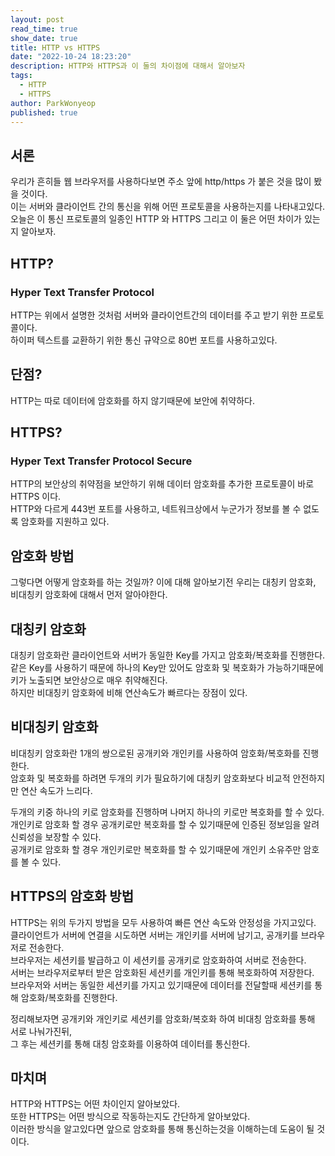 ```yaml
---
layout: post
read_time: true
show_date: true
title: HTTP vs HTTPS
date: "2022-10-24 18:23:20"
description: HTTP와 HTTPS과 이 둘의 차이점에 대해서 알아보자
tags:
  - HTTP
  - HTTPS
author: ParkWonyeop
published: true
---
```


## 서론

우리가 흔히들 웹 브라우저를 사용하다보면 주소 앞에 http/https 가 붙은 것을 많이 봤을 것이다.  
이는 서버와 클라이언트 간의 통신을 위해 어떤 프로토콜을 사용하는지를 나타내고있다.  
오늘은 이 통신 프로토콜의 일종인 HTTP 와 HTTPS 그리고 이 둘은 어떤 차이가 있는지 알아보자.  

## HTTP?

### Hyper Text Transfer Protocol

HTTP는 위에서 설명한 것처럼 서버와 클라이언트간의 데이터를 주고 받기 위한 프로토콜이다.  
하이퍼 텍스트를 교환하기 위한 통신 규약으로 80번 포트를 사용하고있다.  

## 단점?

HTTP는 따로 데이터에 암호화를 하지 않기때문에 보안에 취약하다.  

## HTTPS?

### Hyper Text Transfer Protocol Secure

HTTP의 보안상의 취약점을 보안하기 위해 데이터 암호화를 추가한 프로토콜이 바로 HTTPS 이다.  
HTTP와 다르게 443번 포트를 사용하고, 네트워크상에서 누군가가 정보를 볼 수 없도록 암호화를 지원하고 있다.  

## 암호화 방법

그렇다면 어떻게 암호화를 하는 것일까?
이에 대해 알아보기전 우리는 대칭키 암호화, 비대칭키 암호화에 대해서 먼저 알아야한다.  

## 대칭키 암호화

대칭키 암호화란 클라이언트와 서버가 동일한 Key를 가지고 암호화/복호화를 진행한다.  
같은 Key를 사용하기 때문에 하나의 Key만 있어도 암호화 및 복호화가 가능하기때문에 키가 노출되면 보안상으로 매우 취약해진다.  
하지만 비대칭키 암호화에 비해 연산속도가 빠르다는 장점이 있다.  

## 비대칭키 암호화

비대칭키 암호화란 1개의 쌍으로된 공개키와 개인키를 사용하여 암호화/복호화를 진행한다.  
암호화 및 복호화를 하려면 두개의 키가 필요하기에 대칭키 암호화보다 비교적 안전하지만 연산 속도가 느리다.  

두개의 키중 하나의 키로 암호화를 진행하며 나머지 하나의 키로만 복호화를 할 수 있다.  
개인키로 암호화 할 경우 공개키로만 복호화를 할 수 있기때문에 인증된 정보임을 알려 신뢰성을 보장할 수 있다.  
공개키로 암호화 할 경우 개인키로만 복호화를 할 수 있기때문에 개인키 소유주만 암호를 볼 수 있다.  

## HTTPS의 암호화 방법

HTTPS는 위의 두가지 방법을 모두 사용하여 빠른 연산 속도와 안정성을 가지고있다.  
클라이언트가 서버에 연결을 시도하면 서버는 개인키를 서버에 남기고, 공개키를 브라우저로 전송한다.  
브라우저는 세션키를 발급하고 이 세션키를 공개키로 암호화하여 서버로 전송한다.  
서버는 브라우저로부터 받은 암호화된 세션키를 개인키를 통해 복호화하여 저장한다.  
브라우저와 서버는 동일한 세션키를 가지고 있기때문에 데이터를 전달할때 세션키를 통해 암호화/복호화를 진행한다.  

정리해보자면 공개키와 개인키로 세션키를 암호화/복호화 하여 비대칭 암호화를 통해 서로 나눠가진뒤,  
그 후는 세션키를 통해 대칭 암호화를 이용하여 데이터를 통신한다.

## 마치며
HTTP와 HTTPS는 어떤 차이인지 알아보았다.  
또한 HTTPS는 어떤 방식으로 작동하는지도 간단하게 알아보았다.  
이러한 방식을 알고있다면 앞으로 암호화를 통해 통신하는것을 이해하는데 도움이 될 것이다.  